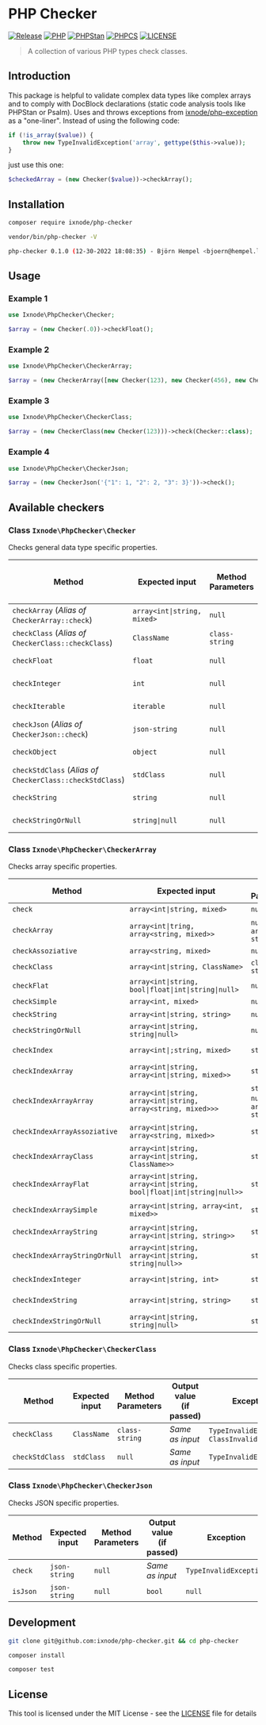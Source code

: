 # PHP Checker

[![Release](https://img.shields.io/github/v/release/ixnode/php-checker)](https://github.com/ixnode/php-checker/releases)
[![PHP](https://img.shields.io/badge/PHP-^8.0-777bb3.svg?logo=php&logoColor=white&labelColor=555555&style=flat)](https://www.php.net/supported-versions.php)
[![PHPStan](https://img.shields.io/badge/PHPStan-Level%20Max-brightgreen.svg?style=flat)](https://phpstan.org/user-guide/rule-levels)
[![PHPCS](https://img.shields.io/badge/PHPCS-PSR12-brightgreen.svg?style=flat)](https://www.php-fig.org/psr/psr-12/)
[![LICENSE](https://img.shields.io/github/license/ixnode/php-checker)](https://github.com/ixnode/php-checker/blob/master/LICENSE)

> A collection of various PHP types check classes.

## Introduction

This package is helpful to validate complex data types like complex arrays and to comply with DocBlock declarations
(static code analysis tools like PHPStan or Psalm). Uses and throws exceptions from
[ixnode/php-exception](https://github.com/ixnode/php-exception) as a "one-liner". Instead of using the following code:

```php
if (!is_array($value)) {
    throw new TypeInvalidException('array', gettype($this->value));
}
```

just use this one:

```php
$checkedArray = (new Checker($value))->checkArray();
```

## Installation

```bash
composer require ixnode/php-checker
```

```bash
vendor/bin/php-checker -V
```

```bash
php-checker 0.1.0 (12-30-2022 18:08:35) - Björn Hempel <bjoern@hempel.li>
```

## Usage

### Example 1

```php
use Ixnode\PhpChecker\Checker;
```

```php
$array = (new Checker(.0))->checkFloat();
```

### Example 2

```php
use Ixnode\PhpChecker\CheckerArray;
```

```php
$array = (new CheckerArray([new Checker(123), new Checker(456), new Checker(678)])->checkClass(Checker::class);
```

### Example 3

```php
use Ixnode\PhpChecker\CheckerClass;
```

```php
$array = (new CheckerClass(new Checker(123)))->check(Checker::class);
```

### Example 4

```php
use Ixnode\PhpChecker\CheckerJson;
```

```php
$array = (new CheckerJson('{"1": 1, "2": 2, "3": 3}'))->check();
```

## Available checkers

### Class `Ixnode\PhpChecker\Checker`

Checks general data type specific properties.

| Method                                                     | Expected input                  | Method Parameters | Output value (if passed) | Exception                                       |
|------------------------------------------------------------|---------------------------------|-------------------|--------------------------|-------------------------------------------------|
| `checkArray` (_Alias of_ `CheckerArray::check`)            | `array<int\|string, mixed>` | `null`            | _Same as input_          | `TypeInvalidException`                          || `checkBoolean`                                  | `bool`                                                                   | `null`                         | _Same as input_                    | `TypeInvalidException`                          |
| `checkClass` (_Alias of_ `CheckerClass::checkClass`)       | `ClassName`                     | `class-string`    | _Same as input_          | `TypeInvalidException`, `ClassInvalidException` |
| `checkFloat`                                               | `float`                         | `null`            | _Same as input_          | `TypeInvalidException`                          |
| `checkInteger`                                             | `int`                           | `null`            | _Same as input_          | `TypeInvalidException`                          |
| `checkIterable`                                            | `iterable`                      | `null`            | _Same as input_          | `TypeInvalidException`                          |
| `checkJson` (_Alias of_ `CheckerJson::check`)              | `json-string`                   | `null`            | _Same as input_          | `TypeInvalidException`                          |
| `checkObject`                                              | `object`                        | `null`            | _Same as input_          | `TypeInvalidException`                          |
| `checkStdClass` (_Alias of_ `CheckerClass::checkStdClass`) | `stdClass`                      | `null`            | _Same as input_          | `TypeInvalidException`                          |
| `checkString`                                              | `string`                        | `null`            | _Same as input_          | `TypeInvalidException`                          |
| `checkStringOrNull`                                        | `string\|null`              | `null`            | _Same as input_          | `TypeInvalidException`                          |

### Class `Ixnode\PhpChecker\CheckerArray`

Checks array specific properties. 

| Method                        | Expected input                                                                                   | Method Parameters                        | Output value (if passed)                                                                    | Exception                                           |
|-------------------------------|--------------------------------------------------------------------------------------------------|------------------------------------------|---------------------------------------------------------------------------------------------|-----------------------------------------------------|
| `check`                       | `array<int\|string, mixed>`                                                                  | `null`                                   | _Same as input_                                                                             | `TypeInvalidException`                              |
| `checkArray`                  | `array<int\|tring, array<string, mixed>>`                                                   | `null` or `array<int, string>`           | `array<int, array<string, mixed>>`                                                          | `TypeInvalidException`                              |
| `checkAssoziative`            | `array<string, mixed>`                                                                           | `null`                                   | _Same as input_                                                                             | `TypeInvalidException`                              |
| `checkClass`                  | `array<int\|string, ClassName>`                                                              | `class-string`                           | _Same as input_                                                                             | `TypeInvalidException`                              |
| `checkFlat`                   | `array<int\|string, bool\|float\|int\|string\|null>`                         | `null`                                   | _Same as input_                                                                             | `TypeInvalidException`                              |
| `checkSimple`                 | `array<int, mixed>`                                                                              | `null`                                   | _Same as input_                                                                             | `TypeInvalidException`                              |
| `checkString`                 | `array<int\|string, string>`                                                                 | `null`                                   | _Same as input_                                                                             | `TypeInvalidException`                              |
| `checkStringOrNull`           | `array<int\|string, string\|null>`                                                       | `null`                                   | _Same as input_                                                                             | `TypeInvalidException`                              |
| `checkIndex`                  | `array<int\|;string, mixed>`                                                                  | `string`                                 | `mixed` (_index of given_)                                                                  | `TypeInvalidException`, `ArrayKeyNotFoundException` |
| `checkIndexArray`             | `array<int\|string, array<int\|string, mixed>>`                                          | `string`                                 | `array<int\|string, mixed>` (_index of given_)                                          | `TypeInvalidException`, `ArrayKeyNotFoundException` |
| `checkIndexArrayArray`        | `array<int\|string, array<int\|string, array<string, mixed>>>`                           | `string`, `null` or `array<int, string>` | `array<int, array<string, mixed>>` (_index of given_)                                       | `TypeInvalidException`, `ArrayKeyNotFoundException` |
| `checkIndexArrayAssoziative`  | `array<int\|string, array<string, mixed>>`                                                   | `string`                                 | `array<string, mixed>` (_index of given_)                                                   | `TypeInvalidException`, `ArrayKeyNotFoundException` |
| `checkIndexArrayClass`        | `array<int\|string, array<int\|string, ClassName>>`                                      | `string`                                 | `array<int\|string, ClassName>` (_index of given_)                                      | `TypeInvalidException`, `ArrayKeyNotFoundException` |
| `checkIndexArrayFlat`         | `array<int\|string, array<int\|string, bool\|float\|int\|string\|null>>` | `string`                                 | `array<int\|string, bool\|float\|int\|string\|null>` (_index of given_) | `TypeInvalidException`, `ArrayKeyNotFoundException` |
| `checkIndexArraySimple`       | `array<int\|string, array<int, mixed>>`                                                      | `string`                                 | `array<int, string>` (_index of given_)                                                     | `TypeInvalidException`, `ArrayKeyNotFoundException` |
| `checkIndexArrayString`       | `array<int\|string, array<int\|string, string>>`                                         | `string`                                 | `array<int\|string, string>` (_index of given_)                                         | `TypeInvalidException`, `ArrayKeyNotFoundException` |
| `checkIndexArrayStringOrNull` | `array<int\|string, array<int\|string, string\|null>>`                               | `string`                                 | `array<int\|string, string\|null>` (_index of given_)                               | `TypeInvalidException`, `ArrayKeyNotFoundException` |
| `checkIndexInteger`           | `array<int\|string, int>`                                                                    | `string`                                 | `int` (_index of given_)                                                                    | `TypeInvalidException`, `ArrayKeyNotFoundException` |
| `checkIndexString`            | `array<int\|string, string>`                                                                 | `string`                                 | `string` (_index of given_)                                                                 | `TypeInvalidException`, `ArrayKeyNotFoundException` |
| `checkIndexStringOrNull`      | `array<int\|string, string\|null>`                                                       | `string`                                 | `string\|null` (_index of given_)                                                       | `TypeInvalidException`, `ArrayKeyNotFoundException` |

### Class `Ixnode\PhpChecker\CheckerClass`

Checks class specific properties.

| Method          | Expected input | Method Parameters | Output value (if passed) | Exception                                       |
|-----------------|----------------|-------------------|--------------------------|-------------------------------------------------|
| `checkClass`    | `ClassName`    | `class-string`    | _Same as input_          | `TypeInvalidException`, `ClassInvalidException` |
| `checkStdClass` | `stdClass`     | `null`            | _Same as input_          | `TypeInvalidException`                          |

### Class `Ixnode\PhpChecker\CheckerJson`

Checks JSON specific properties.

| Method   | Expected input | Method Parameters | Output value (if passed) | Exception              |
|----------|----------------|-------------------|--------------------------|------------------------|
| `check`  | `json-string`  | `null`            | _Same as input_          | `TypeInvalidException` |
| `isJson` | `json-string`  | `null`            | `bool`                   | `null`                 |

## Development

```bash
git clone git@github.com:ixnode/php-checker.git && cd php-checker
```

```bash
composer install
```

```bash
composer test
```

## License

This tool is licensed under the MIT License - see the [LICENSE](/LICENSE) file for details
